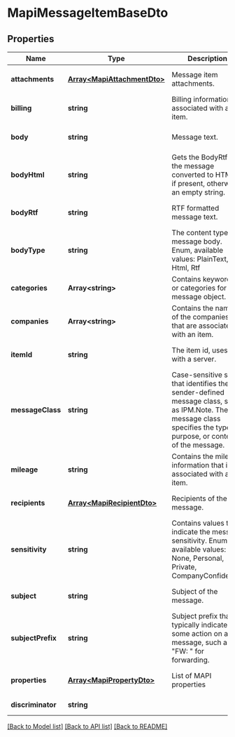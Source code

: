 # MapiMessageItemBaseDto

## Properties
Name | Type | Description | Notes
------------ | ------------- | ------------- | -------------
**attachments** | [**Array&lt;MapiAttachmentDto&gt;**](MapiAttachmentDto.md) | Message item attachments.              | [optional] [default to undefined]
**billing** | **string** | Billing information associated with an item.              | [optional] [default to undefined]
**body** | **string** | Message text.              | [optional] [default to undefined]
**bodyHtml** | **string** | Gets the BodyRtf of the message converted to HTML, if present, otherwise an empty string.              | [optional] [default to undefined]
**bodyRtf** | **string** | RTF formatted message text.              | [optional] [default to undefined]
**bodyType** | **string** | The content type of message body. Enum, available values: PlainText, Html, Rtf | [default to undefined]
**categories** | **Array&lt;string&gt;** | Contains keywords or categories for the message object.              | [optional] [default to undefined]
**companies** | **Array&lt;string&gt;** | Contains the names of the companies that are associated with an item.              | [optional] [default to undefined]
**itemId** | **string** | The item id, uses with a server.              | [optional] [default to undefined]
**messageClass** | **string** | Case-sensitive string that identifies the sender-defined message class, such as IPM.Note. The message class specifies the type, purpose, or content of the message.              | [optional] [default to undefined]
**mileage** | **string** | Contains the mileage information that is associated with an item.              | [optional] [default to undefined]
**recipients** | [**Array&lt;MapiRecipientDto&gt;**](MapiRecipientDto.md) | Recipients of the message.              | [optional] [default to undefined]
**sensitivity** | **string** | Contains values that indicate the message sensitivity. Enum, available values: None, Personal, Private, CompanyConfidential | [default to undefined]
**subject** | **string** | Subject of the message.              | [optional] [default to undefined]
**subjectPrefix** | **string** | Subject prefix that typically indicates some action on a message, such as \"FW: \" for forwarding.              | [optional] [default to undefined]
**properties** | [**Array&lt;MapiPropertyDto&gt;**](MapiPropertyDto.md) | List of MAPI properties              | [optional] [default to undefined]
**discriminator** | **string** |  | [default to undefined]



[[Back to Model list]](README.md#documentation-for-models) [[Back to API list]](README.md#documentation-for-api-endpoints) [[Back to README]](README.md)
